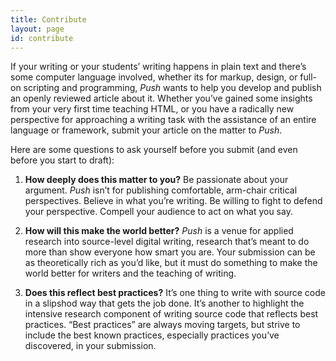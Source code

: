 ```yaml
---
title: Contribute
layout: page
id: contribute
---
```


If your writing or your students’ writing happens in plain text and there’s some computer language
involved, whether its for markup, design, or full-on scripting and programming, *Push* wants to help
you develop and publish an openly reviewed article about it. Whether you’ve gained some insights
from your very first time teaching HTML, or you have a radically new perspective for approaching a
writing task with the assistance of an entire language or framework, submit your article on the
matter to *Push*.

Here are some questions to ask yourself before you submit (and even before you start to draft):

1. **How deeply does this matter to you?** Be passionate about your argument. *Push* isn’t for
publishing comfortable, arm-chair critical perspectives. Believe in what you’re writing. Be willing
to fight to defend your perspective. Compell your audience to act on what you say.

2. **How will this make the world better?** *Push* is a venue for applied research into source-level
digital writing, research that’s meant to do more than show everyone how smart you are. Your
submission can be as theoretically rich as you’d like, but it must do something to make the world
better for writers and the teaching of writing.

3. **Does this reflect best practices?** It’s one thing to write with source code in a slipshod way
that gets the job done. It’s another to highlight the intensive research component of writing source
code that reflects best practices. “Best practices” are always moving targets, but strive to include
the best known practices, especially practices you’ve discovered, in your submission.
